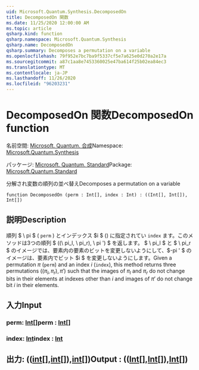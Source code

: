 ```yaml
---
uid: Microsoft.Quantum.Synthesis.DecomposedOn
title: DecomposedOn 関数
ms.date: 11/25/2020 12:00:00 AM
ms.topic: article
qsharp.kind: function
qsharp.namespace: Microsoft.Quantum.Synthesis
qsharp.name: DecomposedOn
qsharp.summary: Decomposes a permutation on a variable
ms.openlocfilehash: 79f952e7bc7ba9f5337cf5e7a625e0d270a2e17a
ms.sourcegitcommit: a87c1aa8e7453360025e47ba614f25b02ea84ec3
ms.translationtype: MT
ms.contentlocale: ja-JP
ms.lasthandoff: 11/26/2020
ms.locfileid: "96203231"
---
```

# <a name="decomposedon-function"></a><span data-ttu-id="409ac-102">DecomposedOn 関数</span><span class="sxs-lookup"><span data-stu-id="409ac-102">DecomposedOn function</span></span>

<span data-ttu-id="409ac-103">名前空間: [Microsoft. Quantum. 合成](xref:Microsoft.Quantum.Synthesis)</span><span class="sxs-lookup"><span data-stu-id="409ac-103">Namespace: [Microsoft.Quantum.Synthesis](xref:Microsoft.Quantum.Synthesis)</span></span>

<span data-ttu-id="409ac-104">パッケージ: [Microsoft. Quantum. Standard](https://nuget.org/packages/Microsoft.Quantum.Standard)</span><span class="sxs-lookup"><span data-stu-id="409ac-104">Package: [Microsoft.Quantum.Standard](https://nuget.org/packages/Microsoft.Quantum.Standard)</span></span>


<span data-ttu-id="409ac-105">分解され変数の順列の並べ替え</span><span class="sxs-lookup"><span data-stu-id="409ac-105">Decomposes a permutation on a variable</span></span>

```qsharp
function DecomposedOn (perm : Int[], index : Int) : ((Int[], Int[]), Int[])
```


## <a name="description"></a><span data-ttu-id="409ac-106">説明</span><span class="sxs-lookup"><span data-stu-id="409ac-106">Description</span></span>

<span data-ttu-id="409ac-107">順列 $ \ pi $ ( `perm` ) とインデックス $i $ () に指定されてい `index` ます。このメソッドは3つの順列 $ ((\ pi_l, \ pi_r), \ pi ') $ を返します。 $ \ pi_l $ と $ \ pi_r $ のイメージでは、要素内の要素のビットを変更しないようにして、$-pi ' $ のイメージは、要素内でビット $i $ を変更しないようにします。</span><span class="sxs-lookup"><span data-stu-id="409ac-107">Given a permutation $\pi$ (`perm`) and an index $i$ (`index`), this method returns three permutations $((\pi_l, \pi_r), \pi')$ such that the images of $\pi_l$ and $\pi_r$ do not change bits in their elements at indexes other than $i$ and images of $\pi'$ do not change bit $i$ in their elements.</span></span>

## <a name="input"></a><span data-ttu-id="409ac-108">入力</span><span class="sxs-lookup"><span data-stu-id="409ac-108">Input</span></span>

### <a name="perm--int"></a><span data-ttu-id="409ac-109">perm: [Int](xref:microsoft.quantum.lang-ref.int)[]</span><span class="sxs-lookup"><span data-stu-id="409ac-109">perm : [Int](xref:microsoft.quantum.lang-ref.int)[]</span></span>




### <a name="index--int"></a><span data-ttu-id="409ac-110">index: [Int](xref:microsoft.quantum.lang-ref.int)</span><span class="sxs-lookup"><span data-stu-id="409ac-110">index : [Int](xref:microsoft.quantum.lang-ref.int)</span></span>





## <a name="output--intintint"></a><span data-ttu-id="409ac-111">出力: (([int](xref:microsoft.quantum.lang-ref.int)[],[int](xref:microsoft.quantum.lang-ref.int)[]),[int](xref:microsoft.quantum.lang-ref.int)[])</span><span class="sxs-lookup"><span data-stu-id="409ac-111">Output : (([Int](xref:microsoft.quantum.lang-ref.int)[],[Int](xref:microsoft.quantum.lang-ref.int)[]),[Int](xref:microsoft.quantum.lang-ref.int)[])</span></span>

